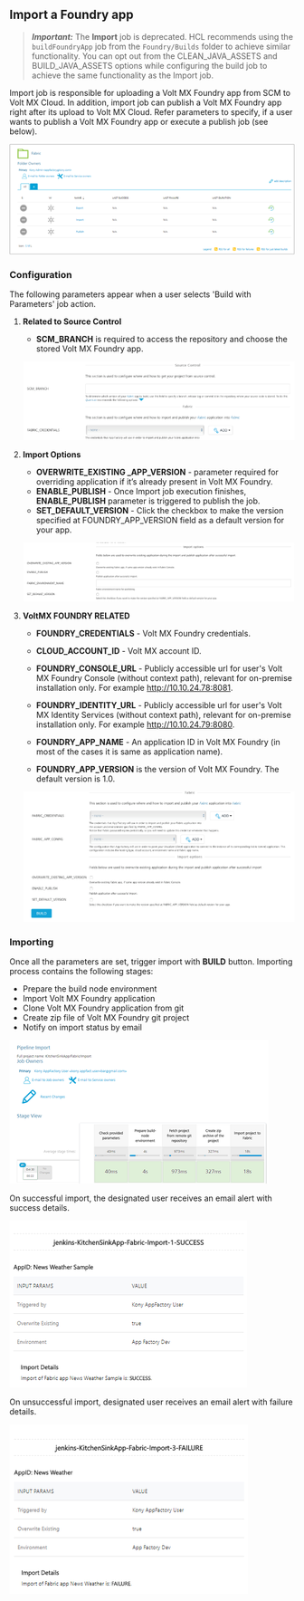                           
Import a Foundry app
-------------------

> **_Important:_** The **Import** job is deprecated. HCL recommends using the `buildFoundryApp` job from the `Foundry/Builds` folder to achieve similar functionality. You can opt out from the CLEAN\_JAVA\_ASSETS and BUILD\_JAVA\_ASSETS options while configuring the build job to achieve the same functionality as the Import job.

Import job is responsible for uploading a Volt MX Foundry app from SCM to Volt MX Cloud. In addition, import job can publish a Volt MX Foundry app right after its upload to Volt MX Cloud. Refer parameters to specify, if a user wants to publish a Volt MX Foundry app or execute a publish job (see below).

![](Resources/Images/FoundryApp_Func.png)

### Configuration

The following parameters appear when a user selects 'Build with Parameters' job action.

1.  **Related to Source Control**
    
    *   **SCM\_BRANCH** is required to access the repository and choose the stored Volt MX Foundry app.
    
    [![](Resources/Images/source_control_thumb_800_0.png)](Resources/Images/source_control.png)
    
2.  **Import Options**
    
    *   **OVERWRITE\_EXISTING \_APP\_VERSION** - parameter required for overriding application if it’s already present in Volt MX Foundry.
    *   **ENABLE\_PUBLISH** - Once Import job execution finishes, **ENABLE\_PUBLISH** parameter is triggered to publish the job.
    *   **SET\_DEFAULT\_VERSION** - Click the checkbox to make the version specified at FOUNDRY\_APP\_VERSION field as a default version for your app.
        
    
    ![](Resources/Images/Import_options.png)
    
3.  **VoltMX FOUNDRY RELATED**
    
    *   **FOUNDRY\_CREDENTIALS** - Volt MX Foundry credentials.
    *   **CLOUD\_ACCOUNT\_ID** - Volt MX account ID.
    *   **FOUNDRY\_CONSOLE\_URL** - Publicly accessible url for user's Volt MX Foundry Console (without context path), relevant for on-premise installation only. For example http://10.10.24.78:8081.
        
    *   **FOUNDRY\_IDENTITY\_URL** - Publicly accessible url for user's Volt MX Identity Services (without context path), relevant for on-premise installation only. For example http://10.10.24.79:8080.
        
    *   **FOUNDRY\_APP\_NAME** - An application ID in Volt MX Foundry (in most of the cases it is same as application name).
    *   **FOUNDRY\_APP\_VERSION** is the version of Volt MX Foundry. The default version is 1.0.
    
    [![](Resources/Images/ImportFoundryRelatedParameters_thumb_800_0.png)](Resources/Images/ImportFoundryRelatedParameters.png)
    

### Importing

Once all the parameters are set, trigger import with **BUILD** button. Importing process contains the following stages:

*   Prepare the build node environment
*   Import Volt MX Foundry application
*   Clone Volt MX Foundry application from git
*   Create zip file of Volt MX Foundry git project
*   Notify on import status by email

![](Resources/Images/PipelineImport3.png)

On successful import, the designated user receives an email alert with success details.

![](Resources/Images/FoundryImportSuccess.png)

On unsuccessful import, designated user receives an email alert with failure details.

![](Resources/Images/FoundryImportFailure.png)
